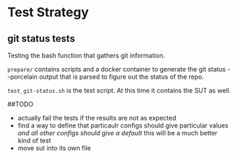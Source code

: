 # Test Strategy

## git status tests

Testing the bash function that gathers git information.

`prepare/` contains scripts and a docker container to generate the git status --porcelain output that is parsed to figure out the status of the repo.

`test_git-status.sh` is the test script.  At this time it contains the SUT as well.

##TODO

* actually fail the tests if the results are not as expected
* find a way to define that particaulr configs should give particular values _and all other configs should give a default_ this will be a much better kind of test
* move sut into its own file

